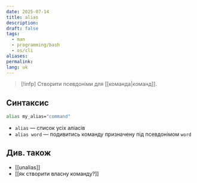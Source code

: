 ```yaml
---
date: 2025-07-14
title: alias
description: 
draft: false
tags:
  - man
  - programming/bash
  - os/cli
aliases: 
permalink: 
lang: uk
---
```


> [!infp] Створити псевдоніми для [[команда|команд]].

## Синтаксис

```bash
alias my_alias="command"
```

- `alias` — список усіх аліасів
- `alias word` — подивитись команду призначену під псевдонімом `word`
## Див. також

- [[unalias]]
- [[як створити власну команду?]]